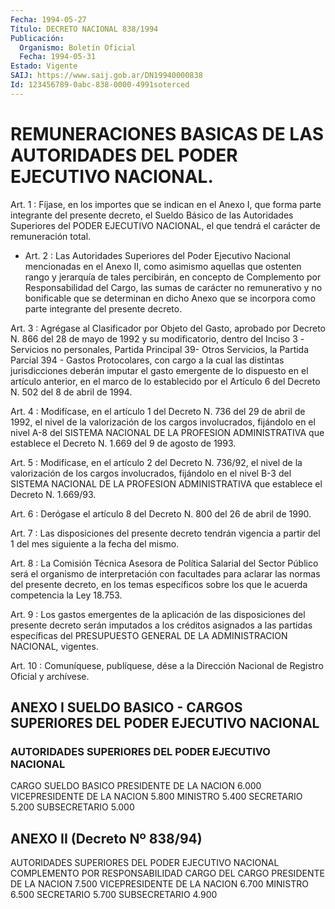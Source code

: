 ```yaml
---
Fecha: 1994-05-27
Título: DECRETO NACIONAL 838/1994
Publicación:
  Organismo: Boletín Oficial
  Fecha: 1994-05-31
Estado: Vigente
SAIJ: https://www.saij.gob.ar/DN19940000838
Id: 123456789-0abc-838-0000-4991soterced
---
```

# REMUNERACIONES BASICAS DE LAS AUTORIDADES DEL PODER EJECUTIVO NACIONAL.

<a id="1"></a>
Art. 1 : Fíjase, en los importes que se indican en el Anexo I, que forma parte integrante del presente decreto, el Sueldo Básico de las Autoridades Superiores del PODER EJECUTIVO NACIONAL, el que tendrá el carácter de remuneración total.

<a id="2"></a>
* Art. 2 : Las Autoridades Superiores del Poder Ejecutivo Nacional mencionadas en el Anexo II, como asimismo aquellas que ostenten rango y jerarquía de tales percibirán, en concepto de Complemento por Responsabilidad del Cargo, las sumas de carácter no remunerativo y no bonificable que se determinan en dicho Anexo que se incorpora como parte integrante del presente decreto.

<a id="3"></a>
Art. 3 : Agrégase al Clasificador por Objeto del Gasto, aprobado por Decreto N. 866 del 28 de mayo de 1992 y su modificatorio, dentro del Inciso 3 -Servicios no personales, Partida Principal 39- Otros Servicios, la Partida Parcial 394 - Gastos Protocolares, con cargo a la cual las distintas jurisdicciones deberán imputar el gasto emergente de lo dispuesto en el artículo anterior, en el marco de lo establecido por el Artículo 6 del Decreto N. 502 del 8 de abril de 1994.

<a id="4"></a>
Art. 4 : Modifícase, en el artículo 1 del Decreto N. 736 del 29 de abril de 1992, el nivel de la valorización de los cargos involucrados, fijándolo en el nivel A-8 del SISTEMA NACIONAL DE LA PROFESION ADMINISTRATIVA que establece el Decreto N. 1.669 del 9 de agosto de 1993.

<a id="5"></a>
Art. 5 : Modifícase, en el artículo 2 del Decreto N. 736/92, el nivel de la valorización de los cargos involucrados, fijándolo en el nivel B-3 del SISTEMA NACIONAL DE LA PROFESION ADMINISTRATIVA que establece el Decreto N. 1.669/93.

<a id="6"></a>
Art. 6 : Derógase el artículo 8 del Decreto N. 800 del 26 de abril de 1990.

<a id="7"></a>
Art. 7 : Las disposiciones del presente decreto tendrán vigencia a partir del 1 del mes siguiente a la fecha del mismo.

<a id="8"></a>
Art. 8 : La Comisión Técnica Asesora de Política Salarial del Sector Público será el organismo de interpretación con facultades para aclarar las normas del presente decreto, en los temas específicos sobre los que le acuerda competencia la Ley 18.753.

<a id="9"></a>
Art. 9 : Los gastos emergentes de la aplicación de las disposiciones del presente decreto serán imputados a los créditos asignados a las partidas específicas del PRESUPUESTO GENERAL DE LA ADMINISTRACION NACIONAL, vigentes.

<a id="10"></a>
Art. 10 : Comuníquese, publíquese, dése a la Dirección Nacional de Registro Oficial y archívese.

## ANEXO I SUELDO BASICO - CARGOS SUPERIORES DEL PODER EJECUTIVO NACIONAL

### AUTORIDADES SUPERIORES DEL PODER EJECUTIVO NACIONAL

<a id="1"></a>
CARGO SUELDO  BASICO  PRESIDENTE DE LA NACION 6.000  VICEPRESIDENTE DE LA NACION 5.800  MINISTRO 5.400  SECRETARIO 5.200  SUBSECRETARIO 5.000

## ANEXO II (Decreto Nº 838/94)

AUTORIDADES SUPERIORES DEL PODER EJECUTIVO NACIONAL  COMPLEMENTO POR RESPONSABILIDAD CARGO DEL CARGO PRESIDENTE DE LA NACION 7.500 VICEPRESIDENTE DE LA NACION 6.700 MINISTRO 6.500 SECRETARIO 5.700 SUBSECRETARIO 4.900